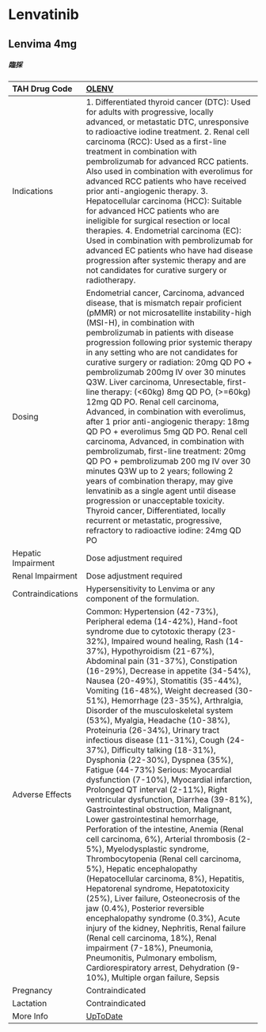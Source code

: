 # Lenvatinib

## Lenvima 4mg

##### 臨採

| TAH Drug Code      | [OLENV](https://www.tahsda.org.tw/drugs/hissearch.php?drug_code=OLENV)                                                                                                                                                                                                                                                                                                                                                                                                                                                                                                                                                                                                                                                                                                                                                                                                                                                                                                                                                                                                                                                                                                                                                                                                                                                                                                                                                                                                                    |
|:-------------------|:------------------------------------------------------------------------------------------------------------------------------------------------------------------------------------------------------------------------------------------------------------------------------------------------------------------------------------------------------------------------------------------------------------------------------------------------------------------------------------------------------------------------------------------------------------------------------------------------------------------------------------------------------------------------------------------------------------------------------------------------------------------------------------------------------------------------------------------------------------------------------------------------------------------------------------------------------------------------------------------------------------------------------------------------------------------------------------------------------------------------------------------------------------------------------------------------------------------------------------------------------------------------------------------------------------------------------------------------------------------------------------------------------------------------------------------------------------------------------------------|
| Indications        | 1. Differentiated thyroid cancer (DTC): Used for adults with progressive, locally advanced, or metastatic DTC, unresponsive to radioactive iodine treatment. 2. Renal cell carcinoma (RCC): Used as a first-line treatment in combination with pembrolizumab for advanced RCC patients. Also used in combination with everolimus for advanced RCC patients who have received prior anti-angiogenic therapy. 3. Hepatocellular carcinoma (HCC): Suitable for advanced HCC patients who are ineligible for surgical resection or local therapies. 4. Endometrial carcinoma (EC): Used in combination with pembrolizumab for advanced EC patients who have had disease progression after systemic therapy and are not candidates for curative surgery or radiotherapy.                                                                                                                                                                                                                                                                                                                                                                                                                                                                                                                                                                                                                                                                                                                       |
| Dosing             | Endometrial cancer, Carcinoma, advanced disease, that is mismatch repair proficient (pMMR) or not microsatellite instability-high (MSI-H), in combination with pembrolizumab in patients with disease progression following prior systemic therapy in any setting who are not candidates for curative surgery or radiation: 20mg QD PO + pembrolizumab 200mg IV over 30 minutes Q3W. Liver carcinoma, Unresectable, first-line therapy: (<60kg) 8mg QD PO, (>=60kg) 12mg QD PO. Renal cell carcinoma, Advanced, in combination with everolimus, after 1 prior anti-angiogenic therapy: 18mg QD PO + everolimus 5mg QD PO. Renal cell carcinoma, Advanced, in combination with pembrolizumab, first-line treatment: 20mg QD PO + pembrolizumab 200 mg IV over 30 minutes Q3W up to 2 years; following 2 years of combination therapy, may give lenvatinib as a single agent until disease progression or unacceptable toxicity. Thyroid cancer, Differentiated, locally recurrent or metastatic, progressive, refractory to radioactive iodine: 24mg QD PO                                                                                                                                                                                                                                                                                                                                                                                                                                 |
| Hepatic Impairment | Dose adjustment required                                                                                                                                                                                                                                                                                                                                                                                                                                                                                                                                                                                                                                                                                                                                                                                                                                                                                                                                                                                                                                                                                                                                                                                                                                                                                                                                                                                                                                                                  |
| Renal Impairment   | Dose adjustment required                                                                                                                                                                                                                                                                                                                                                                                                                                                                                                                                                                                                                                                                                                                                                                                                                                                                                                                                                                                                                                                                                                                                                                                                                                                                                                                                                                                                                                                                  |
| Contraindications  | Hypersensitivity to Lenvima or any component of the formulation.                                                                                                                                                                                                                                                                                                                                                                                                                                                                                                                                                                                                                                                                                                                                                                                                                                                                                                                                                                                                                                                                                                                                                                                                                                                                                                                                                                                                                          |
| Adverse Effects    | Common: Hypertension (42-73%), Peripheral edema (14-42%), Hand-foot syndrome due to cytotoxic therapy (23-32%), Impaired wound healing, Rash (14-37%), Hypothyroidism (21-67%), Abdominal pain (31-37%), Constipation (16-29%), Decrease in appetite (34-54%), Nausea (20-49%), Stomatitis (35-44%), Vomiting (16-48%), Weight decreased (30-51%), Hemorrhage (23-35%), Arthralgia, Disorder of the musculoskeletal system (53%), Myalgia, Headache (10-38%), Proteinuria (26-34%), Urinary tract infectious disease (11-31%), Cough (24-37%), Difficulty talking (18-31%), Dysphonia (22-30%), Dyspnea (35%), Fatigue (44-73%) Serious: Myocardial dysfunction (7-10%), Myocardial infarction, Prolonged QT interval (2-11%), Right ventricular dysfunction, Diarrhea (39-81%), Gastrointestinal obstruction, Malignant, Lower gastrointestinal hemorrhage, Perforation of the intestine, Anemia (Renal cell carcinoma, 6%), Arterial thrombosis (2-5%), Myelodysplastic syndrome, Thrombocytopenia (Renal cell carcinoma, 5%), Hepatic encephalopathy (Hepatocellular carcinoma, 8%), Hepatitis, Hepatorenal syndrome, Hepatotoxicity (25%), Liver failure, Osteonecrosis of the jaw (0.4%), Posterior reversible encephalopathy syndrome (0.3%), Acute injury of the kidney, Nephritis, Renal failure (Renal cell carcinoma, 18%), Renal impairment (7-18%), Pneumonia, Pneumonitis, Pulmonary embolism, Cardiorespiratory arrest, Dehydration (9-10%), Multiple organ failure, Sepsis |
| Pregnancy          | Contraindicated                                                                                                                                                                                                                                                                                                                                                                                                                                                                                                                                                                                                                                                                                                                                                                                                                                                                                                                                                                                                                                                                                                                                                                                                                                                                                                                                                                                                                                                                           |
| Lactation          | Contraindicated                                                                                                                                                                                                                                                                                                                                                                                                                                                                                                                                                                                                                                                                                                                                                                                                                                                                                                                                                                                                                                                                                                                                                                                                                                                                                                                                                                                                                                                                           |
| More Info          | [UpToDate](https://www.uptodate.com/contents/lenvatinib-drug-information)                                                                                                                                                                                                                                                                                                                                                                                                                                                                                                                                                                                                                                                                                                                                                                                                                                                                                                                                                                                                                                                                                                                                                                                                                                                                                                                                                                                                                 |

